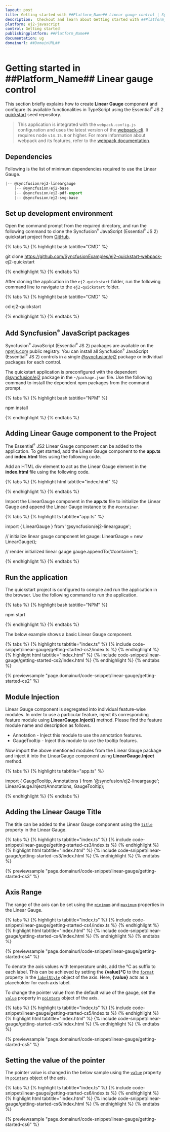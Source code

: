 ```yaml
---
layout: post
title: Getting started with ##Platform_Name## Linear gauge control | Syncfusion
description:  Checkout and learn about Getting started with ##Platform_Name## Linear gauge control of Syncfusion Essential JS 2 and more details.
platform: ej2-javascript
control: Getting started 
publishingplatform: ##Platform_Name##
documentation: ug
domainurl: ##DomainURL##
---
```


# Getting started in ##Platform_Name## Linear gauge control

This section briefly explains how to create **Linear Gauge** component and configure its available functionalities in TypeScript using the Essential<sup style="font-size:70%">&reg;</sup> JS 2 [quickstart](https://github.com/SyncfusionExamples/ej2-quickstart-webpack-) seed repository.

> This application is integrated with the `webpack.config.js` configuration and uses the latest version of the [webpack-cli](https://webpack.js.org/api/cli/#commands). It requires node `v14.15.0` or higher. For more information about webpack and its features, refer to the [webpack documentation](https://webpack.js.org/guides/getting-started/).

## Dependencies

Following is the list of minimum dependencies required to use the Linear Gauge.

```javascript
|-- @syncfusion/ej2-lineargauge
    |-- @syncfusion/ej2-base
    |-- @syncfusion/ej2-pdf-export
    |-- @syncfusion/ej2-svg-base
```

## Set up development environment

Open the command prompt from the required directory, and run the following command to clone the Syncfusion<sup style="font-size:70%">&reg;</sup> JavaScript (Essential<sup style="font-size:70%">&reg;</sup> JS 2) quickstart project from [GitHub](https://github.com/SyncfusionExamples/ej2-quickstart-webpack-).

{% tabs %}
{% highlight bash tabtitle="CMD" %}

git clone https://github.com/SyncfusionExamples/ej2-quickstart-webpack- ej2-quickstart

{% endhighlight %}
{% endtabs %}

After cloning the application in the `ej2-quickstart` folder, run the following command line to navigate to the `ej2-quickstart` folder.

{% tabs %}
{% highlight bash tabtitle="CMD" %}

cd ej2-quickstart

{% endhighlight %}
{% endtabs %}

## Add Syncfusion<sup style="font-size:70%">&reg;</sup> JavaScript packages

Syncfusion<sup style="font-size:70%">&reg;</sup> JavaScript (Essential<sup style="font-size:70%">&reg;</sup> JS 2) packages are available on the [npmjs.com](https://www.npmjs.com/~syncfusionorg) public registry. You can install all Syncfusion<sup style="font-size:70%">&reg;</sup> JavaScript (Essential<sup style="font-size:70%">&reg;</sup> JS 2) controls in a single [@syncfusion/ej2](https://www.npmjs.com/package/@syncfusion/ej2) package or individual packages for each control.

The quickstart application is preconfigured with the dependent [@syncfusion/ej2](https://www.npmjs.com/package/@syncfusion/ej2) package in the `~/package.json` file. Use the following command to install the dependent npm packages from the command prompt.

{% tabs %}
{% highlight bash tabtitle="NPM" %}

npm install

{% endhighlight %}
{% endtabs %}

## Adding Linear Gauge component to the Project

The Essential<sup style="font-size:70%">&reg;</sup> JS2 Linear Gauge component can be added to the application. To get started, add the Linear Gauge component to the **app.ts** and **index.html** files using the following code.

Add an HTML div element to act as the Linear Gauge element in the **index.html** file using the following code.

{% tabs %}
{% highlight html tabtitle="index.html" %}

<!DOCTYPE html>
<html lang="en">

<head>
    <title>EJ2 Linear gauge</title>
    <meta charset="utf-8" />
    <meta name="viewport" content="width=device-width, initial-scale=1.0" />
    <meta name="description" content="Typescript UI Controls" />
    <meta name="author" content="Syncfusion" />
</head>

<body>
    <!-- container which is going to render the linear gauge -->
    <div id='container'>
    </div>
</body>

</html>

{% endhighlight %}
{% endtabs %}

Import the LinearGauge component in the **app.ts** file to initialize the Linear Gauge and append the Linear Gauge instance to the `#container`.

{% tabs %}
{% highlight ts tabtitle="app.ts" %}

import { LinearGauge } from '@syncfusion/ej2-lineargauge';

// initialize linear gauge component
let gauge: LinearGauge = new LinearGauge();

// render initialized linear gauge
gauge.appendTo('#container');

{% endhighlight %}
{% endtabs %}

## Run the application

The quickstart project is configured to compile and run the application in the browser. Use the following command to run the application.

{% tabs %}
{% highlight bash tabtitle="NPM" %}

npm start

{% endhighlight %}
{% endtabs %}

The below example shows a basic Linear Gauge component.

{% tabs %}
{% highlight ts tabtitle="index.ts" %}
{% include code-snippet/linear-gauge/getting-started-cs2/index.ts %}
{% endhighlight %}
{% highlight html tabtitle="index.html" %}
{% include code-snippet/linear-gauge/getting-started-cs2/index.html %}
{% endhighlight %}
{% endtabs %}
          
{% previewsample "page.domainurl/code-snippet/linear-gauge/getting-started-cs2" %}

## Module Injection

Linear Gauge component is segregated into individual feature-wise modules. In order to use a particular feature, inject its corresponding feature module using **LinearGauge.Inject()** method. Please find the feature module name and description as follows.

  * Annotation -  Inject this module to use the annotation features.
  * GaugeTooltip - Inject this module to use the tooltip features.

Now import the above mentioned modules from the Linear Gauge package and inject it into the LinearGauge component using **LinearGauge.Inject** method.

{% tabs %}
{% highlight ts tabtitle="app.ts" %}

import { GaugeTooltip, Annotations } from '@syncfusion/ej2-lineargauge';
LinearGauge.Inject(Annotations, GaugeTooltip);

{% endhighlight %}
{% endtabs %}

## Adding the Linear Gauge Title

The title can be added to the Linear Gauge component using the [`title`](../api/linear-gauge/linearGaugeModel/#title) property in the Linear Gauge.

{% tabs %}
{% highlight ts tabtitle="index.ts" %}
{% include code-snippet/linear-gauge/getting-started-cs3/index.ts %}
{% endhighlight %}
{% highlight html tabtitle="index.html" %}
{% include code-snippet/linear-gauge/getting-started-cs3/index.html %}
{% endhighlight %}
{% endtabs %}
          
{% previewsample "page.domainurl/code-snippet/linear-gauge/getting-started-cs3" %}

## Axis Range

The range of the axis can be set using the [`minimum`](../api/linear-gauge/axis/#minimum) and [`maximum`](../api/linear-gauge/axis/#maximum) properties in the Linear Gauge.

{% tabs %}
{% highlight ts tabtitle="index.ts" %}
{% include code-snippet/linear-gauge/getting-started-cs4/index.ts %}
{% endhighlight %}
{% highlight html tabtitle="index.html" %}
{% include code-snippet/linear-gauge/getting-started-cs4/index.html %}
{% endhighlight %}
{% endtabs %}
          
{% previewsample "page.domainurl/code-snippet/linear-gauge/getting-started-cs4" %}

To denote the axis values with temperature units, add the °C as suffix to each label. This can be achieved by setting the **{value}°C** to the [`format`](../api/linear-gauge/labelModel/#format) property in the [`labelStyle`](../api/linear-gauge/axis/#labelstyle) object of the axis. Here, **{value}** acts as a placeholder for each axis label.

To change the pointer value from the default value of the gauge, set the [`value`](../api/linear-gauge/pointer/#value) property in [`pointers`](../api/linear-gauge/pointerModel/) object of the axis.

{% tabs %}
{% highlight ts tabtitle="index.ts" %}
{% include code-snippet/linear-gauge/getting-started-cs5/index.ts %}
{% endhighlight %}
{% highlight html tabtitle="index.html" %}
{% include code-snippet/linear-gauge/getting-started-cs5/index.html %}
{% endhighlight %}
{% endtabs %}
          
{% previewsample "page.domainurl/code-snippet/linear-gauge/getting-started-cs5" %}

## Setting the value of the pointer

The pointer value is changed in the below sample using the [`value`](../api/linear-gauge/pointer/#value) property in [`pointers`](../api/linear-gauge/pointer) object of the axis.

{% tabs %}
{% highlight ts tabtitle="index.ts" %}
{% include code-snippet/linear-gauge/getting-started-cs6/index.ts %}
{% endhighlight %}
{% highlight html tabtitle="index.html" %}
{% include code-snippet/linear-gauge/getting-started-cs6/index.html %}
{% endhighlight %}
{% endtabs %}
          
{% previewsample "page.domainurl/code-snippet/linear-gauge/getting-started-cs6" %}
